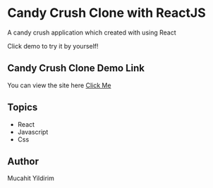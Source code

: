 # Candy Crush Clone with ReactJS

A candy crush application which created with using React

Click demo to try it by yourself!

## Candy Crush Clone Demo Link

You can view the site here
[Click Me](https://main--beautiful-hummingbird-5bec43.netlify.app/)

## Topics

- React
- Javascript
- Css


## Author

Mucahit Yildirim
